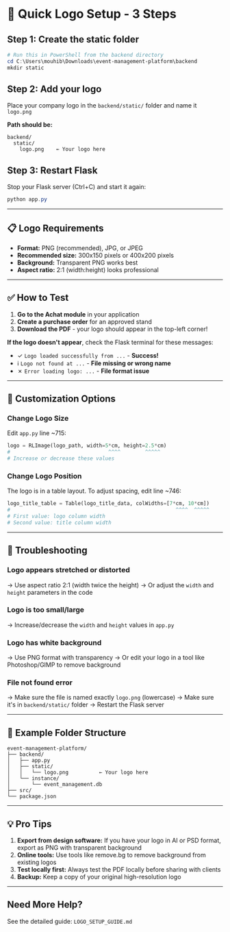 # 🚀 Quick Logo Setup - 3 Steps

## Step 1: Create the static folder

```powershell
# Run this in PowerShell from the backend directory
cd C:\Users\mouhib\Downloads\event-management-platform\backend
mkdir static
```

## Step 2: Add your logo

Place your company logo in the `backend/static/` folder and name it `logo.png`

**Path should be:**

```
backend/
  static/
    logo.png    ← Your logo here
```

## Step 3: Restart Flask

Stop your Flask server (Ctrl+C) and start it again:

```powershell
python app.py
```

---

## 📋 Logo Requirements

- **Format:** PNG (recommended), JPG, or JPEG
- **Recommended size:** 300x150 pixels or 400x200 pixels
- **Background:** Transparent PNG works best
- **Aspect ratio:** 2:1 (width:height) looks professional

---

## ✅ How to Test

1. **Go to the Achat module** in your application
2. **Create a purchase order** for an approved stand
3. **Download the PDF** - your logo should appear in the top-left corner!

**If the logo doesn't appear**, check the Flask terminal for these messages:

- ✓ `Logo loaded successfully from ...` - **Success!**
- ℹ `Logo not found at ...` - **File missing or wrong name**
- ✗ `Error loading logo: ...` - **File format issue**

---

## 🎨 Customization Options

### Change Logo Size

Edit `app.py` line ~715:

```python
logo = RLImage(logo_path, width=5*cm, height=2.5*cm)
#                                ^^^^        ^^^^^
# Increase or decrease these values
```

### Change Logo Position

The logo is in a table layout. To adjust spacing, edit line ~746:

```python
logo_title_table = Table(logo_title_data, colWidths=[7*cm, 10*cm])
#                                                      ^^^^  ^^^^^
# First value: logo column width
# Second value: title column width
```

---

## 🔧 Troubleshooting

### Logo appears stretched or distorted

→ Use aspect ratio 2:1 (width twice the height)
→ Or adjust the `width` and `height` parameters in the code

### Logo is too small/large

→ Increase/decrease the `width` and `height` values in `app.py`

### Logo has white background

→ Use PNG format with transparency
→ Or edit your logo in a tool like Photoshop/GIMP to remove background

### File not found error

→ Make sure the file is named exactly `logo.png` (lowercase)
→ Make sure it's in `backend/static/` folder
→ Restart the Flask server

---

## 📁 Example Folder Structure

```
event-management-platform/
├── backend/
│   ├── app.py
│   ├── static/
│   │   └── logo.png          ← Your logo here
│   └── instance/
│       └── event_management.db
├── src/
└── package.json
```

---

## 💡 Pro Tips

1. **Export from design software:** If you have your logo in AI or PSD format, export as PNG with transparent background
2. **Online tools:** Use tools like remove.bg to remove background from existing logos
3. **Test locally first:** Always test the PDF locally before sharing with clients
4. **Backup:** Keep a copy of your original high-resolution logo

---

## Need More Help?

See the detailed guide: `LOGO_SETUP_GUIDE.md`
